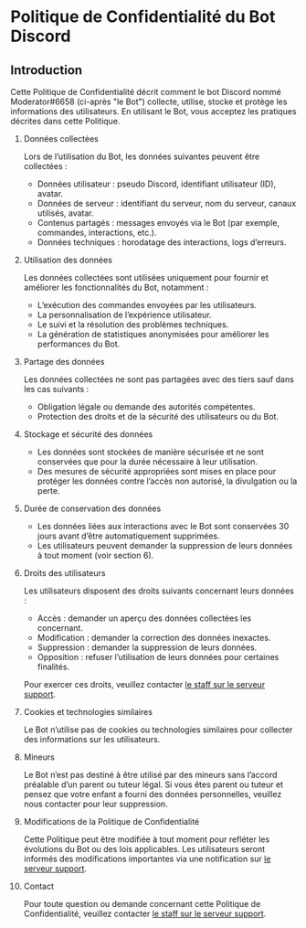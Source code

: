 # Politique de Confidentialité du Bot Discord
## Introduction
Cette Politique de Confidentialité décrit comment le bot Discord nommé Moderator#6658 (ci-après "le Bot") collecte, utilise, stocke et protège les informations des utilisateurs. En utilisant le Bot, vous acceptez les pratiques décrites dans cette Politique.

1. Données collectées

   Lors de l’utilisation du Bot, les données suivantes peuvent être collectées :
   - Données utilisateur : pseudo Discord, identifiant utilisateur (ID), avatar.
   - Données de serveur : identifiant du serveur, nom du serveur, canaux utilisés, avatar.
   - Contenus partagés : messages envoyés via le Bot (par exemple, commandes, interactions, etc.).
   - Données techniques : horodatage des interactions, logs d’erreurs.
2. Utilisation des données

   Les données collectées sont utilisées uniquement pour fournir et améliorer les fonctionnalités du Bot, notamment :
   - L’exécution des commandes envoyées par les utilisateurs.
   - La personnalisation de l’expérience utilisateur.
   - Le suivi et la résolution des problèmes techniques.
   - La génération de statistiques anonymisées pour améliorer les performances du Bot.
3. Partage des données

   Les données collectées ne sont pas partagées avec des tiers sauf dans les cas suivants :
   - Obligation légale ou demande des autorités compétentes.
   - Protection des droits et de la sécurité des utilisateurs ou du Bot.
4. Stockage et sécurité des données
   - Les données sont stockées de manière sécurisée et ne sont conservées que pour la durée nécessaire à leur utilisation.
   - Des mesures de sécurité appropriées sont mises en place pour protéger les données contre l’accès non autorisé, la divulgation ou la perte.
5. Durée de conservation des données

   - Les données liées aux interactions avec le Bot sont conservées 30 jours avant d’être automatiquement supprimées.
   - Les utilisateurs peuvent demander la suppression de leurs données à tout moment (voir section 6).
6. Droits des utilisateurs

   Les utilisateurs disposent des droits suivants concernant leurs données :
   - Accès : demander un aperçu des données collectées les concernant.
   - Modification : demander la correction des données inexactes.
   - Suppression : demander la suppression de leurs données.
   - Opposition : refuser l’utilisation de leurs données pour certaines finalités.
   
   Pour exercer ces droits, veuillez contacter [le staff sur le serveur support](https://discord.gg/tDWF64AYkW).

7. Cookies et technologies similaires

   Le Bot n’utilise pas de cookies ou technologies similaires pour collecter des informations sur les utilisateurs.

8. Mineurs

   Le Bot n’est pas destiné à être utilisé par des mineurs sans l’accord préalable d’un parent ou tuteur légal. Si vous êtes parent ou tuteur et pensez que votre enfant a fourni des données personnelles, veuillez nous contacter pour leur suppression.

9. Modifications de la Politique de Confidentialité

   Cette Politique peut être modifiée à tout moment pour refléter les évolutions du Bot ou des lois applicables. Les utilisateurs seront informés des modifications importantes via une notification sur [le serveur support](https://discord.gg/tDWF64AYkW).

10. Contact

    Pour toute question ou demande concernant cette Politique de Confidentialité, veuillez contacter [le staff sur le serveur support](https://discord.gg/tDWF64AYkW).
